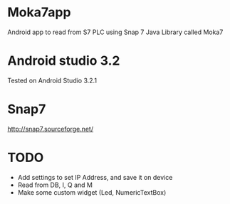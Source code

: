 
# Moka7app
Android app to read from S7 PLC using Snap 7 Java Library called Moka7

# Android studio 3.2
Tested on Android Studio 3.2.1

# Snap7
http://snap7.sourceforge.net/

# TODO
* Add settings to set IP Address, and save it on device
* Read from DB, I, Q and M
* Make some custom widget (Led, NumericTextBox)